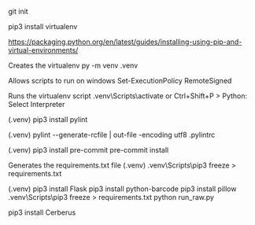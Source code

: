 git init

pip3 install virtualenv

https://packaging.python.org/en/latest/guides/installing-using-pip-and-virtual-environments/

Creates the virtualenv
py -m venv .venv

Allows scripts to run on windows
Set-ExecutionPolicy RemoteSigned

Runs the virtualenv script
.venv\Scripts\activate
or
Ctrl+Shift+P > Python: Select Interpreter

(.venv)
pip3 install pylint

(.venv)
pylint --generate-rcfile | out-file -encoding utf8 .pylintrc

(.venv)
pip3 install pre-commit
pre-commit install

Generates the requirements.txt file
(.venv)
.venv\Scripts\pip3 freeze > requirements.txt

(.venv)
pip3 install Flask
pip3 install python-barcode
pip3 install pillow
.venv\Scripts\pip3 freeze > requirements.txt
python run_raw.py

pip3 install Cerberus
